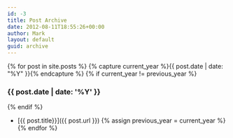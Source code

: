 ```yaml
---
id: -3
title: Post Archive
date: 2012-08-11T18:55:26+00:00
author: Mark
layout: default
guid: archive
---
```

{% for post in site.posts %}
{% capture current_year %}{{ post.date | date: "%Y" }}{% endcapture %}
{% if current_year != previous_year %}
### {{ post.date | date: '%Y' }}
{% endif %}
   * [{{ post.title}}]({{ post.url }})
{% assign previous_year = current_year %}
{% endfor %}
